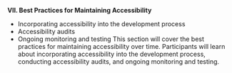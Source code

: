 **VII. Best Practices for Maintaining Accessibility**
-   Incorporating accessibility into the development process
-   Accessibility audits
-   Ongoing monitoring and testing
This section will cover the best practices for maintaining accessibility over time. Participants will learn about incorporating accessibility into the development process, conducting accessibility audits, and ongoing monitoring and testing.